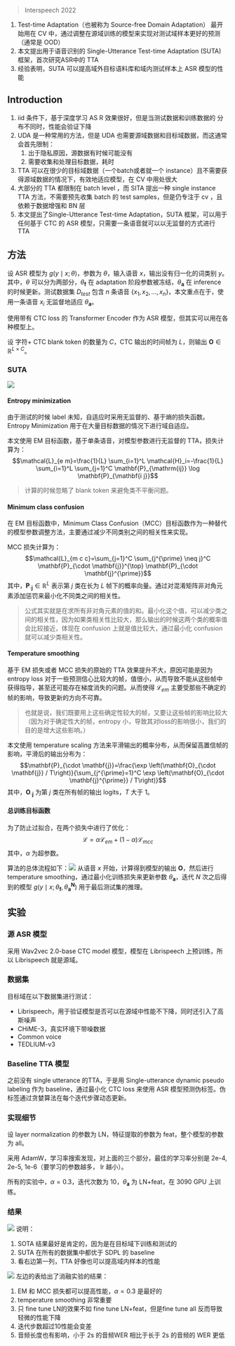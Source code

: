 > Interspeech 2022

1. Test-time Adaptation（也被称为 Source-free Domain Adaptation） 最开始用在 CV 中，通过调整在源域训练的模型来实现对测试域样本更好的预测（通常是 OOD）
2. 本文提出用于语音识别的 Single-Utterance Test-time Adaptation (SUTA) 框架，首次研究ASR中的 TTA 
3. 经验表明，SUTA 可以提高域外目标语料库和域内测试样本上 ASR 模型的性能

## Introduction

1. iid 条件下，基于深度学习 AS R 效果很好，但是当测试数据和训练数据的 分布不同时，性能会验证下降
2. UDA 是一种常用的方法，但是 UDA 也需要源域数据和目标域数据，而这通常会首先限制：
	1. 出于隐私原因，源数据有时候可能没有
	2. 需要收集和处理目标数据，耗时
3. TTA 可以在很少的目标域数据（一个batch或者就一个 instance）且不需要获得源域数据的情况下，有效地适应模型，在 CV 中用处很大
4. 大部分的 TTA 都限制在 batch level ，而 SITA 提出一种 single instance TTA 方法，不需要预先收集 batch 的 test samples，但是仍专注于 cv ，且依赖于数据增强和 BN 层
5. 本文提出了Single-Utterance Test-time Adaptation，SUTA 框架，可以用于任何基于 CTC 的 ASR 模型，只需要一条语音就可以以无监督的方式进行 TTA

## 方法

设 ASR 模型为 $g(y \mid x ; \theta)$，参数为 $\theta$，输入语音 $x$，输出没有归一化的词类别 $y$。其中，$\theta$ 可以分为两部分，$\theta_{\mathbf{f}}$ 在 adaptation 阶段参数被冻结，$\theta_{\mathbf{a}}$ 在 inference 的时候更新。测试数据集 $D_{test}$ 包含 $n$ 条语音 $\{x_1,x_2,\dots,x_n\}$，本文重点在于，使用一条语音 $x_i$ 无监督地适应 $\theta_{\mathbf{a}}$。

使用带有 CTC loss 的 Transformer Encoder 作为 ASR 模型，但其实可以用在各种模型上。

设 字符+ CTC blank token 的数量为 $C$，CTC 输出的时间帧为 $L$，则输出 $\mathbf{O}\in\mathbb{R}^{L\times C}$。

### SUTA

![](./image/Pasted%20image%2020230414211224.png)

#### Entropy minimization

由于测试的时候 label 未知，自适应时采用无监督的、基于熵的损失函数。Entropy Minimization 用于在大量目标数据的情况下进行域自适应。

本文使用 EM 目标函数，基于单条语音，对模型参数进行无监督的 TTA，损失计算为：$$\mathcal{L}_{e m}=\frac{1}{L} \sum_{i=1}^L \mathcal{H}_i=-\frac{1}{L} \sum_{i=1}^L \sum_{j=1}^C \mathbf{P}_{\mathrm{ij}} \log \mathbf{P}_{\mathbf{i j}}$$
> 计算的时候忽略了 blank token 来避免类不平衡问题。

#### Minimum class confusion

在 EM 目标函数中，Minimum Class Confusion（MCC）目标函数作为一种替代的模型参数调整方法，主要通过减少不同类别之间的相关性来实现。

MCC 损失计算为：$$\mathcal{L}_{m c c}=\sum_{j=1}^C \sum_{j^{\prime} \neq j}^C \mathbf{P}_{\cdot \mathbf{j}}^{\top} \mathbf{P}_{\cdot \mathbf{j}^{\prime}}$$
其中，$\mathbf{P}_{\cdot \mathbf{j}} \in \mathbb{R}^L$ 表示第 $j$ 类在长为 $L$ 帧下的概率向量。通过对混淆矩阵非对角元素添加惩罚来最小化不同类之间的相关性。
> 公式其实就是在求所有非对角元素的值的和。最小化这个值，可以减少类之间的相关性，因为如果类相关性比较大，那么输出的时候这两个类的概率值会比较接近，体现在 confusion 上就是值比较大，通过最小化 confusion 就可以减少类相关性。

#### Temperature smoothing

基于 EM 损失或者 MCC 损失的原始的 TTA 效果提升不大，原因可能是因为 entropy loss 对于一些预测信心比较大的帧，值很小，从而导致不能从这些帧中获得指导，甚至还可能存在梯度消失的问题。从而使得 $\mathcal{L}_{em}$ 主要受那些不确定的帧的影响，导致更新的方向不可靠。
> 也就是说，我们既要用上这些确定性较大的帧，又要让这些帧的影响比较大（因为对于确定性大的帧，entropy 小，导致其对loss的影响很小，我们的目的是增大这些影响。）

本文使用 temperature scaling 方法来平滑输出的概率分布，从而保留高置信帧的影响，平滑后的输出分布为：$$\mathbf{P}_{\cdot \mathbf{j}}=\frac{\exp \left(\mathbf{O}_{\cdot \mathbf{j}} / T\right)}{\sum_{j^{\prime}=1}^C \exp \left(\mathbf{O}_{\cdot \mathbf{j}^{\prime}} / T\right)}$$
其中，$\mathbf{O}_{\cdot \mathbf{j}}$ 为第 $j$ 类在所有帧的输出 logits，$T$ 大于 $1$。

#### 总训练目标函数

为了防止过拟合，在两个损失中进行了优化：$$\mathcal{L}=\alpha \mathcal{L}_{e m}+(1-\alpha) \mathcal{L}_{m c c}$$
其中，$\alpha$ 为超参数。

算法的总体流程如下：![](./image/Pasted%20image%2020230415110135.png)
从语音 $x$ 开始，计算得到模型的输出 $\mathbf{O}$，然后进行 temperature smoothing，通过最小化训练损失来更新参数 $\theta_{\mathbf{a}}$，迭代 $N$ 次之后得到的模型 $g\left(y \mid x ; \theta_{\mathbf{f}}, \theta_{\mathbf{a}}^{\mathbf{N}}\right)$ 用于最后测试集的推理。

## 实验

### 源 ASR 模型

采用 Wav2vec 2.0-base CTC model 模型，模型在 Librispeech 上预训练，所以 Librispeech 就是源域。

### 数据集

目标域在以下数据集进行测试：
+ Librispeech，用于验证模型是否可以在源域中性能不下降，同时还引入了高斯噪声
+ CHiME-3，真实环境下带噪数据
+ Common voice
+ TEDLIUM-v3

### Baseline TTA 模型

之前没有 single utterance 的TTA，于是用 Single-utterance dynamic pseudo labeling 作为 baseline，通过最小化 CTC loss 来使用 ASR 模型预测伪标签。伪标签通过贪婪算法在每个迭代步骤动态更新。

### 实现细节

设 layer normalization 的参数为 LN，特征提取的参数为 feat，整个模型的参数为 all。

采用 AdamW，学习率搜索发现，对上面的三个部分，最佳的学习率分别是 2e-4, 2e-5, 1e-6（要学习的参数越多， lr 越小）。

所有的实验中，$\alpha=0.3$，迭代次数为 10，$\theta_{\mathbf{a}}$ 为 LN+feat，在 3090 GPU 上训练。
 
### 结果

![](./image/Pasted%20image%2020230415151207.png)
说明：
1. SOTA 结果最好是肯定的，因为是在目标域下训练和测试的
2. SUTA 在所有的数据集中都优于 SDPL 的 baseline
3. 看右边第一列，TTA 好像也可以提高域内样本的性能

![](./image/Pasted%20image%2020230415151918.png)
左边的表给出了消融实验的结果：
1. EM 和 MCC 损失都可以提高性能，$\alpha=0.3$ 是最好的
2. temperature smoothing 非常重要
3. 只 fine tune LN的效果不如 fine tune LN+feat，但是fine tune all 反而导致轻微的性能下降
4. 迭代步数超过10性能会变差
5. 音频长度也有影响，小于 2s 的音频WER 相比于长于 2s 的音频的 WER 更低

